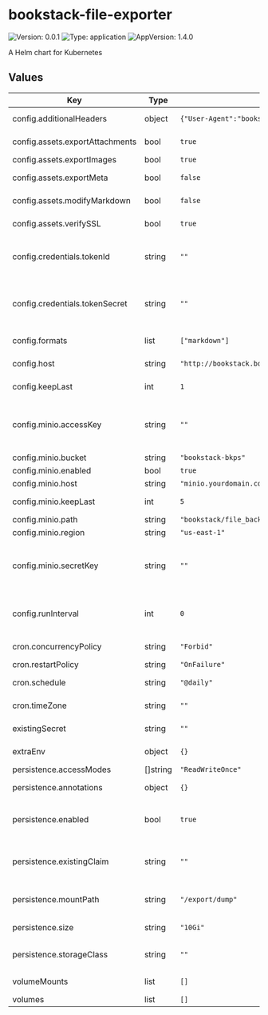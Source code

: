 # bookstack-file-exporter

![Version: 0.0.1](https://img.shields.io/badge/Version-0.0.1-informational?style=flat-square) ![Type: application](https://img.shields.io/badge/Type-application-informational?style=flat-square) ![AppVersion: 1.4.0](https://img.shields.io/badge/AppVersion-1.4.0-informational?style=flat-square)

A Helm chart for Kubernetes

## Values

| Key | Type | Default | Description |
|-----|------|---------|-------------|
| config.additionalHeaders | object | `{"User-Agent":"bookstack-file-exporter"}` | set any additional headers for http client |
| config.assets.exportAttachments | bool | `true` | set to export attachments |
| config.assets.exportImages | bool | `true` | set to export images |
| config.assets.exportMeta | bool | `false` | set to export page metadata |
| config.assets.modifyMarkdown | bool | `false` | set to modify asset links for markdown files |
| config.assets.verifySSL | bool | `true` | set to enable SSL verification |
| config.credentials.tokenId | string | `""` | set token id, ignored if `BOOKSTACK_TOKEN_ID` is defined via secret or env variable |
| config.credentials.tokenSecret | string | `""` | set token secret, ignored if `BOOKSTACK_TOKEN_SECRET` is defined via secret or env variable |
| config.formats | list | `["markdown"]` | set one or more export formats |
| config.host | string | `"http://bookstack.bookstack.svc.cluster.local"` | set the bookstack instance URL |
| config.keepLast | int | `1` | how many backups to keep on filesystem |
| config.minio.accessKey | string | `""` | set minio access key, ignored if `MINIO_ACCESS_KEY` is defined via secret or env variable |
| config.minio.bucket | string | `"bookstack-bkps"` | set bucket |
| config.minio.enabled | bool | `true` |  |
| config.minio.host | string | `"minio.yourdomain.com"` |  |
| config.minio.keepLast | int | `5` | how many backups to keep |
| config.minio.path | string | `"bookstack/file_backups/"` | set minio path to use |
| config.minio.region | string | `"us-east-1"` | set region |
| config.minio.secretKey | string | `""` | set minio secret key, ignored if `MINIO_SECRET_KEY` is defined via secret or env variable |
| config.runInterval | int | `0` | setting to `0` uses CronJob resource instead of a deployment |
| cron.concurrencyPolicy | string | `"Forbid"` | set the concurrency policy |
| cron.restartPolicy | string | `"OnFailure"` | set restart policy |
| cron.schedule | string | `"@daily"` | set a valid cron schedule |
| cron.timeZone | string | `""` | set a valid timezone if preferred |
| existingSecret | string | `""` | use an existing secret for credentials |
| extraEnv | object | `{}` | set extra environment variables |
| persistence.accessModes | []string | `"ReadWriteOnce"` |  |
| persistence.annotations | object | `{}` | set additional annotations for the PVC |
| persistence.enabled | bool | `true` | enable persistence using PVC for backup files if using `runMode: application` |
| persistence.existingClaim | string | `""` | set an existingClaim for volume, if set the rest of persistence parameters are ignored |
| persistence.mountPath | string | `"/export/dump"` | set the mount path for the volume inside the container |
| persistence.size | string | `"10Gi"` | set the size of the volume |
| persistence.storageClass | string | `""` | set the storage class to use, example: `nfs-provisioner` |
| volumeMounts | list | `[]` | set additional volumeMounts |
| volumes | list | `[]` | set additional volumes |

